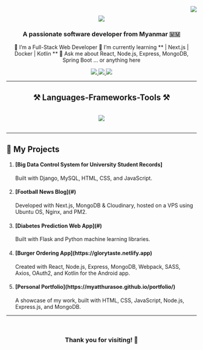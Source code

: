 <img
  align="right"
  src="https://visitor-badge.laobi.icu/badge?page_id=MyatThuraSoe"
/>
<h1 align="center">
  <img
    src="https://readme-typing-svg.herokuapp.com/?font=Righteous&size=35&center=true&vCenter=true&width=500&height=70&duration=4000&lines=Hi+There!+👋;+I'm+Myat+Thura+Soe!;"
  />
</h1>
<h3 align="center">A passionate software developer from Myanmar 🇲🇲</h3>
<p align="center">
  🔭 I’m a Full-Stack Web Developer 
  🌱 I’m currently learning ** | Next.js | Docker | Kotlin ** 
  💬 Ask me about React, Node.js, Express, MongoDB, Spring Boot ... or anything here 
</p>
<div align="center">
  <a href="mailto:myatthu.dev@gmail.com">
    <img
      src="https://img.shields.io/badge/Gmail-333333?style=for-the-badge&logo=gmail&logoColor=red"
    />
  </a>
  <a href="https://linkedin.com/in/myatthurasoe" target="_blank">
    <img
      src="https://img.shields.io/badge/LinkedIn-0077B5?style=for-the-badge&logo=linkedin&logoColor=white"
    />
  </a>
  <a href="https://myatthurasoe.github.io/portfolio/" target="_blank">
    <img
      src="https://img.shields.io/badge/Portfolio-FF5722?style=for-the-badge&logo=vercel&logoColor=white"
    />
  </a>
</div>
<hr />
<h2 align="center">⚒️ Languages-Frameworks-Tools ⚒️</h2>
<br />
<div align="center">
  <img
    src="https://skillicons.dev/icons?i=html,css,js,react,nodejs,express,java,spring,nextjs,mongodb,mysql,kotlin,php,git,linux"
  />
</div>
<br />
<hr />
<h2>📂 My Projects</h2>
<ol>
  <li>
    <h4>[Big Data Control System for University Student Records]</h4>
    Built with Django, MySQL, HTML, CSS, and JavaScript.
  </li>
  <li>
    <h4>[Football News Blog](#)</h4>
    Developed with Next.js, MongoDB & Cloudinary, hosted on a VPS using Ubuntu
    OS, Nginx, and PM2.
  </li>
  <li>
    <h4>[Diabetes Prediction Web App](#)</h4>
    Built with Flask and Python machine learning libraries.
  </li>
  <li>
    <h4>[Burger Ordering App](https://glorytaste.netlify.app)</h4>
    Created with React, Node.js, Express, MongoDB, Webpack, SASS, Axios, OAuth2,
    and Kotlin for the Android app.
  </li>
  <li>
    <h4>[Personal Portfolio](https://myatthurasoe.github.io/portfolio/)</h4>
    A showcase of my work, built with HTML, CSS, JavaScript, Node.js,
    Express.js, and MongoDB.
  </li>
</ol>
<hr />
<br />
<div align="center"><h3>Thank you for visiting! 🚀</h3></div>
<br />
